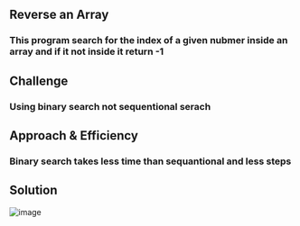 ## Reverse an Array
### This program search for the index of a given nubmer inside an array and if it not inside it return -1

## Challenge
### Using binary search not sequentional serach

## Approach & Efficiency
### Binary search takes less time than sequantional and less steps
## Solution
![image]()
